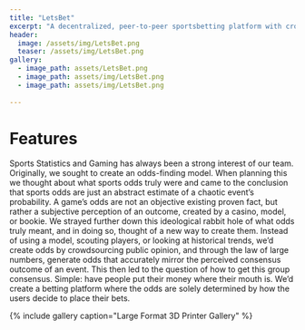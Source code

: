 ```yaml
---
title: "LetsBet"
excerpt: "A decentralized, peer-to-peer sportsbetting platform with crowdsourced odds."
header:
  image: /assets/img/LetsBet.png
  teaser: /assets/img/LetsBet.png
gallery:
  - image_path: assets/LetsBet.png
  - image_path: assets/img/LetsBet.png
  - image_path: assets/img/LetsBet.png
   
---
```


# Features

Sports Statistics and Gaming has always been a strong interest of our team. Originally, we sought to create an odds-finding model. When planning this we thought about what sports odds truly were and came to the conclusion that sports odds are just an abstract estimate of a chaotic event’s probability. A game’s odds are not an objective existing proven fact, but rather a subjective perception of an outcome, created by a casino, model, or bookie. We strayed further down this ideological rabbit hole of what odds truly meant, and in doing so, thought of a new way to create them. Instead of using a model, scouting players, or looking at historical trends, we’d create odds by crowdsourcing public opinion, and through the law of large numbers, generate odds that accurately mirror the perceived consensus outcome of an event. This then led to the question of how to get this group consensus. Simple: have people put their money where their mouth is. We’d create a betting platform where the odds are solely determined by how the users decide to place their bets.


{% include gallery caption="Large Format 3D Printer Gallery" %}
